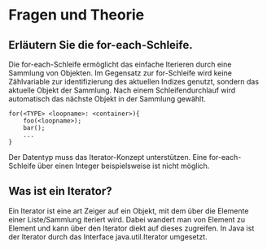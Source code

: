 # Fragen und Theorie
##  Erläutern Sie die for-each-Schleife.
Die for-each-Schleife ermöglicht das einfache Iterieren durch eine Sammlung von Objekten. Im Gegensatz zur for-Schleife wird keine Zählvariable zur identifizierung des aktuellen Indizes genutzt, sondern das aktuelle Objekt der Sammlung. Nach einem Schleifendurchlauf wird automatisch das nächste Objekt in der Sammlung gewählt.
    
    for(<TYPE> <loopname>: <container>){
        foo(<loopname>);
        bar();
        ...
    }

Der Datentyp muss das Iterator-Konzept unterstützen. Eine for-each-Schleife über einen Integer beispielsweise ist nicht möglich. 

##  Was ist ein Iterator?
Ein Iterator ist eine art Zeiger auf ein Objekt, mit dem über die Elemente einer Liste/Sammlung iteriert wird. Dabei wandert man von Element zu Element und kann über den Iterator diekt auf dieses zugreifen. In Java ist der Iterator durch das Interface java.util.Iterator umgesetzt.